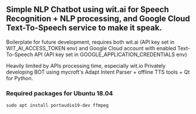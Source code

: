 ## Simple NLP Chatbot using wit.ai for Speech Recognition + NLP processing, and Google Cloud Text-To-Speech service to make it speak.

Boilerplate for future development, requires both wit.ai (API key set in WIT_AI_ACCESS_TOKEN env) and Google Cloud account with enabled Text-To-Speech API (API key set in GOOGLE_APPLICATION_CREDENTIALS env)

Heavily limited by APIs processing time, especially wit.io
Privately developing BOT using mycroft's Adapt Intent Parser + offline TTS tools + Qt for Python.

### Required packages for Ubuntu 18.04
`sudo apt install portaudio19-dev ffmpeg`
